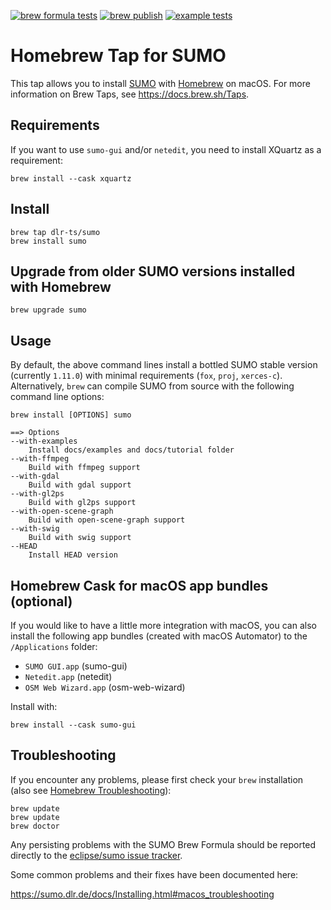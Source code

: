 [![brew formula tests](https://github.com/DLR-TS/homebrew-sumo/actions/workflows/tests.yml/badge.svg)](https://github.com/DLR-TS/homebrew-sumo/actions/workflows/tests.yml)
[![brew publish](https://github.com/DLR-TS/homebrew-sumo/actions/workflows/publish.yml/badge.svg)](https://github.com/DLR-TS/homebrew-sumo/actions/workflows/publish.yml)
[![example tests](https://github.com/DLR-TS/homebrew-sumo/actions/workflows/example_tests.yml/badge.svg)](https://github.com/DLR-TS/homebrew-sumo/actions/workflows/example_tests.yml)

# Homebrew Tap for SUMO

This tap allows you to install [SUMO](https://www.eclipse.org/sumo/) with [Homebrew](https://brew.sh/) on macOS.
For more information on Brew Taps, see https://docs.brew.sh/Taps.

## Requirements

If you want to use `sumo-gui` and/or `netedit`, you need to install XQuartz as a requirement:

    brew install --cask xquartz

## Install

    brew tap dlr-ts/sumo
    brew install sumo

## Upgrade from older SUMO versions installed with Homebrew

    brew upgrade sumo

## Usage

By default, the above command lines install a bottled SUMO stable version (currently ```1.11.0```) with minimal requirements (```fox```, ```proj```, ```xerces-c```).
Alternatively, ```brew``` can compile SUMO from source with the following command line options:


    brew install [OPTIONS] sumo
    
    ==> Options
    --with-examples
        Install docs/examples and docs/tutorial folder
    --with-ffmpeg
        Build with ffmpeg support
    --with-gdal
        Build with gdal support
    --with-gl2ps
        Build with gl2ps support
    --with-open-scene-graph
        Build with open-scene-graph support
    --with-swig
        Build with swig support
    --HEAD
        Install HEAD version

## Homebrew Cask for macOS app bundles (optional)

If you would like to have a little more integration with macOS, you can also install the following app bundles (created with macOS Automator) to the `/Applications` folder:

 * `SUMO GUI.app` (sumo-gui)
 * `Netedit.app` (netedit)
 * `OSM Web Wizard.app` (osm-web-wizard)

Install with:

    brew install --cask sumo-gui

## Troubleshooting

If you encounter any problems, please first check your ```brew``` installation (also see [Homebrew Troubleshooting](https://docs.brew.sh/Troubleshooting)):

    brew update
    brew update
    brew doctor

Any persisting problems with the SUMO Brew Formula should be reported directly to the [eclipse/sumo issue tracker](https://github.com/eclipse/sumo/issues).

Some common problems and their fixes have been documented here:

https://sumo.dlr.de/docs/Installing.html#macos_troubleshooting
